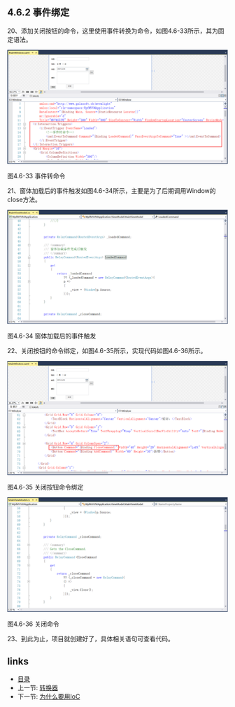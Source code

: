 ## 4.6.2 事件绑定

20、添加关闭按钮的命令，这里使用事件转换为命令，如图4.6-33所示，其为固定语法。

![](images/4.6-33.png)

图4.6-33 事件转命令

21、窗体加载后的事件触发如图4.6-34所示，主要是为了后期调用Window的close方法。

![](images/4.6-34.png)

图4.6-34 窗体加载后的事件触发

22、关闭按钮的命令绑定，如图4.6-35所示，实现代码如图4.6-36所示。

![](images/4.6-35.png)

图4.6-35 关闭按钮命令绑定

![](images/4.6-36.png)

图4.6-36 关闭命令

23、到此为止，项目就创建好了，具体相关语句可查看代码。

## links
   * [目录](<preface.md>)
   * 上一节: [转换器](<04.6.1.md>)
   * 下一节: [为什么要用IoC](<05.1.md>)